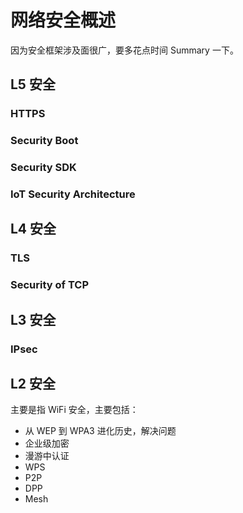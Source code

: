 # 网络安全概述

因为安全框架涉及面很广，要多花点时间 Summary 一下。

## L5 安全

### HTTPS

### Security Boot

### Security SDK

### IoT Security Architecture

## L4 安全

### TLS

### Security of TCP

## L3 安全

### IPsec


## L2 安全

主要是指 WiFi 安全，主要包括：

 - 从 WEP 到 WPA3 进化历史，解决问题
 - 企业级加密
 - 漫游中认证
 - WPS
 - P2P
 - DPP
 - Mesh

